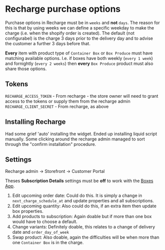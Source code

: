 # Recharge purchase options

Purchase options in Recharge must be in `weeks` and **not** `days`. The reason
for this is that by using weeks we can define a specific weekday to make the charge
(i.e. when the shopify order is created). The default (not configurabel) is the charge 3 days
prior to the delivery day and to advise the customer a further 3 days before
that.

**Every** item with product type of `Container Box` or `Box Produce` must have
matching available options. I.e. if boxes have both weekly (``every 1 week``) and fornightly
(``every 2 weeks``) then **every** `Box Produce` product must also share those options.

## Tokens

`RECHARGE_ACCESS_TOKEN` - From recharge - the store owner will need to grant
access to the tokens or supply them from the recharge admin
`RECHARGE_CLIENT_SECRET` - From recharge, as above

## Installing Recharge

Had some grief 'auto' installing the widget. Ended up installing liquid script
manually. Some clicking around the recharge admin managed to sort through the
"confirm installation" procedure.

## Settings

Recharge admin -> Storefront -> Customer Portal

Theses **Subscription Details** settings must be **off** to work with the [Boxes App](http://boxesapp.nz).

1. Edit upcoming order date:
  Could do this. It is simply a change in `next_charge_schedule_at` and update properties and all subscriptions.
2. Edit upcoming quantity:
  Also could do this, if an extra item then update box properties.
3. Add products to subscription:
  Again doable but if more than one box would have to choose a default.
4. Change variants:
  Definitely doable, this relates to a change of delivery date and `order_day_of_week`
5. Swap product:
  Also doable, again the difficulties will be when more than one `Container Box` is in the charge.

